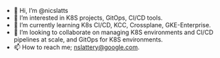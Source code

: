 - 👋 Hi, I’m @nicslatts
- 👀 I’m interested in K8S projects, GitOps, CI/CD tools.
- 🌱 I’m currently learning K8s CI/CD, KCC, Crossplane, GKE-Enterprise. 
- 💞️ I’m looking to collaborate on managing K8S environments and CI/CD pipelines at scale, and GitOps for K8S environments. 
- 📫 How to reach me; nslattery@google.com.

<!---
nicslatts/nicslatts is a ✨ special ✨ repository because its `README.md` (this file) appears on your GitHub profile.
You can click the Preview link to take a look at your changes.
--->
